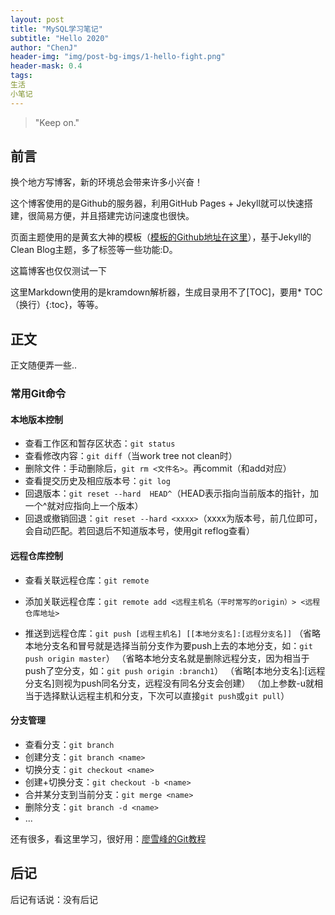 ```yaml
---  
layout: post  
title: "MySQL学习笔记"  
subtitle: "Hello 2020"  
author: "ChenJ"  
header-img: "img/post-bg-imgs/1-hello-fight.png"  
header-mask: 0.4  
tags:  
生活  
小笔记
---
```


> "Keep on."

## 前言
换个地方写博客，新的环境总会带来许多小兴奋！

这个博客使用的是Github的服务器，利用GitHub Pages + Jekyll就可以快速搭建，很简易方便，并且搭建完访问速度也很快。

页面主题使用的是黄玄大神的模板（[模板的Github地址在这里][1]），基于Jekyll的Clean Blog主题，多了标签等一些功能:D。

这篇博客也仅仅测试一下

这里Markdown使用的是kramdown解析器，生成目录用不了[TOC]，要用* TOC（换行）{:toc}，等等。

## 正文
正文随便弄一些..

### 常用Git命令
#### 本地版本控制
* 查看工作区和暂存区状态：`git status`
* 查看修改内容：`git diff`（当work tree not clean时）
* 删除文件：手动删除后，`git rm <文件名>`。再commit（和add对应）
* 查看提交历史及相应版本号：`git log`
* 回退版本：`git reset --hard  HEAD^`（HEAD表示指向当前版本的指针，加一个^就对应指向上一个版本）
* 回退或撤销回退：`git reset --hard <xxxx>`（xxxx为版本号，前几位即可，会自动匹配。若回退后不知道版本号，使用git reflog查看）

#### 远程仓库控制

* 查看关联远程仓库：`git remote`
*  添加关联远程仓库：`git remote add <远程主机名（平时常写的origin）> <远程仓库地址>`

* 推送到远程仓库：`git push [远程主机名] [[本地分支名]:[远程分支名]]`
  （省略本地分支名和冒号就是选择当前分支作为要push上去的本地分支，如：`git push origin master`）
  （省略本地分支名就是删除远程分支，因为相当于push了空分支，如：`git push origin :branch1`）
  （省略[本地分支名]:[远程分支名]则视为push同名分支，远程没有同名分支会创建）
  （加上参数-u就相当于选择默认远程主机和分支，下次可以直接`git push`或`git pull`）

#### 分支管理
* 查看分支：`git branch`
* 创建分支：`git branch <name>`
* 切换分支：`git checkout <name>`
* 创建+切换分支：`git checkout -b <name>`
* 合并某分支到当前分支：`git merge <name>`
* 删除分支：`git branch -d <name>`
* ...

还有很多，看这里学习，很好用：[廖雪峰的Git教程][2]

## 后记
后记有话说：没有后记

[1]: https://github.com/Huxpro/huxpro.github.io
[2]: https://www.liaoxuefeng.com/wiki/0013739516305929606dd18361248578c67b8067c8c017b000